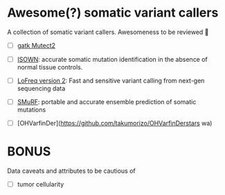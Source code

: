 # Awesome(?) somatic variant callers
A collection of somatic variant callers. Awesomeness to be reviewed 🧐

- [ ] [gatk Mutect2](https://gatkforums.broadinstitute.org/gatk/discussion/24057/how-to-call-somatic-mutations-using-gatk4-mutect2#latest)
- [ ] [ISOWN](https://github.com/ikalatskaya/ISOWN): accurate somatic mutation identification in the absence of normal tissue controls.
- [ ] [LoFreq version 2](https://csb5.github.io/lofreq/): Fast and sensitive variant calling from next-gen sequencing data
- [ ] [SMuRF](https://academic.oup.com/bioinformatics/advance-article/doi/10.1093/bioinformatics/btz018/5288515): portable and accurate ensemble prediction of somatic mutations
- [ ] [OHVarfinDer](https://github.com/takumorizo/OHVarfinDerstars wa)


# BONUS
Data caveats and attributes to be cautious of
- [ ] tumor cellularity 
